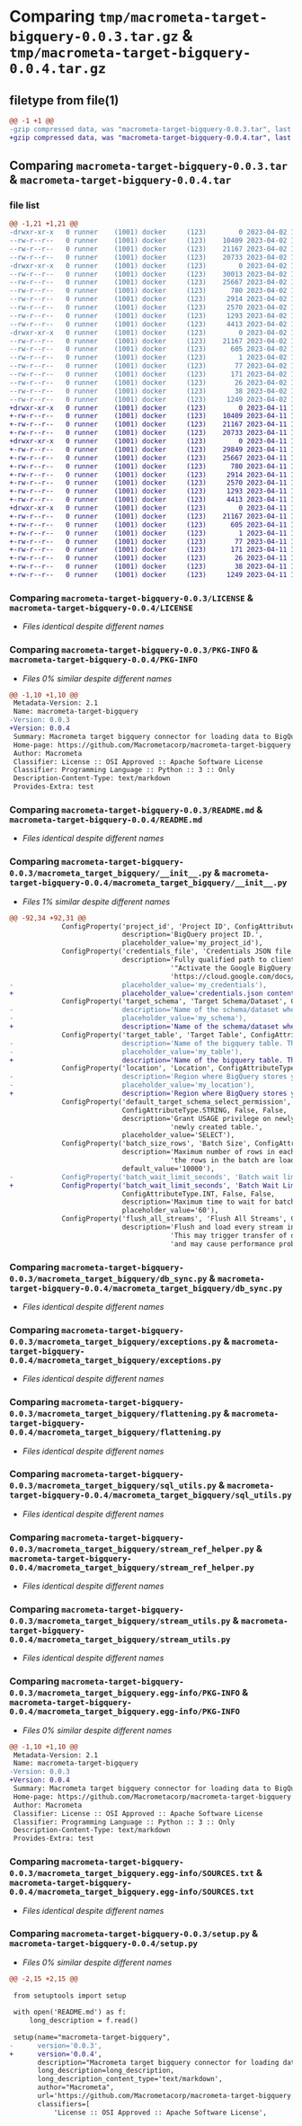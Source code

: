 # Comparing `tmp/macrometa-target-bigquery-0.0.3.tar.gz` & `tmp/macrometa-target-bigquery-0.0.4.tar.gz`

## filetype from file(1)

```diff
@@ -1 +1 @@
-gzip compressed data, was "macrometa-target-bigquery-0.0.3.tar", last modified: Sun Apr  2 13:09:26 2023, max compression
+gzip compressed data, was "macrometa-target-bigquery-0.0.4.tar", last modified: Tue Apr 11 12:01:50 2023, max compression
```

## Comparing `macrometa-target-bigquery-0.0.3.tar` & `macrometa-target-bigquery-0.0.4.tar`

### file list

```diff
@@ -1,21 +1,21 @@
-drwxr-xr-x   0 runner    (1001) docker     (123)        0 2023-04-02 13:09:26.633680 macrometa-target-bigquery-0.0.3/
--rw-r--r--   0 runner    (1001) docker     (123)    10409 2023-04-02 13:09:12.000000 macrometa-target-bigquery-0.0.3/LICENSE
--rw-r--r--   0 runner    (1001) docker     (123)    21167 2023-04-02 13:09:26.633680 macrometa-target-bigquery-0.0.3/PKG-INFO
--rw-r--r--   0 runner    (1001) docker     (123)    20733 2023-04-02 13:09:12.000000 macrometa-target-bigquery-0.0.3/README.md
-drwxr-xr-x   0 runner    (1001) docker     (123)        0 2023-04-02 13:09:26.629680 macrometa-target-bigquery-0.0.3/macrometa_target_bigquery/
--rw-r--r--   0 runner    (1001) docker     (123)    30013 2023-04-02 13:09:12.000000 macrometa-target-bigquery-0.0.3/macrometa_target_bigquery/__init__.py
--rw-r--r--   0 runner    (1001) docker     (123)    25667 2023-04-02 13:09:12.000000 macrometa-target-bigquery-0.0.3/macrometa_target_bigquery/db_sync.py
--rw-r--r--   0 runner    (1001) docker     (123)      780 2023-04-02 13:09:12.000000 macrometa-target-bigquery-0.0.3/macrometa_target_bigquery/exceptions.py
--rw-r--r--   0 runner    (1001) docker     (123)     2914 2023-04-02 13:09:12.000000 macrometa-target-bigquery-0.0.3/macrometa_target_bigquery/flattening.py
--rw-r--r--   0 runner    (1001) docker     (123)     2570 2023-04-02 13:09:12.000000 macrometa-target-bigquery-0.0.3/macrometa_target_bigquery/sql_utils.py
--rw-r--r--   0 runner    (1001) docker     (123)     1293 2023-04-02 13:09:12.000000 macrometa-target-bigquery-0.0.3/macrometa_target_bigquery/stream_ref_helper.py
--rw-r--r--   0 runner    (1001) docker     (123)     4413 2023-04-02 13:09:12.000000 macrometa-target-bigquery-0.0.3/macrometa_target_bigquery/stream_utils.py
-drwxr-xr-x   0 runner    (1001) docker     (123)        0 2023-04-02 13:09:26.633680 macrometa-target-bigquery-0.0.3/macrometa_target_bigquery.egg-info/
--rw-r--r--   0 runner    (1001) docker     (123)    21167 2023-04-02 13:09:26.000000 macrometa-target-bigquery-0.0.3/macrometa_target_bigquery.egg-info/PKG-INFO
--rw-r--r--   0 runner    (1001) docker     (123)      605 2023-04-02 13:09:26.000000 macrometa-target-bigquery-0.0.3/macrometa_target_bigquery.egg-info/SOURCES.txt
--rw-r--r--   0 runner    (1001) docker     (123)        1 2023-04-02 13:09:26.000000 macrometa-target-bigquery-0.0.3/macrometa_target_bigquery.egg-info/dependency_links.txt
--rw-r--r--   0 runner    (1001) docker     (123)       77 2023-04-02 13:09:26.000000 macrometa-target-bigquery-0.0.3/macrometa_target_bigquery.egg-info/entry_points.txt
--rw-r--r--   0 runner    (1001) docker     (123)      171 2023-04-02 13:09:26.000000 macrometa-target-bigquery-0.0.3/macrometa_target_bigquery.egg-info/requires.txt
--rw-r--r--   0 runner    (1001) docker     (123)       26 2023-04-02 13:09:26.000000 macrometa-target-bigquery-0.0.3/macrometa_target_bigquery.egg-info/top_level.txt
--rw-r--r--   0 runner    (1001) docker     (123)       38 2023-04-02 13:09:26.633680 macrometa-target-bigquery-0.0.3/setup.cfg
--rw-r--r--   0 runner    (1001) docker     (123)     1249 2023-04-02 13:09:12.000000 macrometa-target-bigquery-0.0.3/setup.py
+drwxr-xr-x   0 runner    (1001) docker     (123)        0 2023-04-11 12:01:50.624559 macrometa-target-bigquery-0.0.4/
+-rw-r--r--   0 runner    (1001) docker     (123)    10409 2023-04-11 12:01:31.000000 macrometa-target-bigquery-0.0.4/LICENSE
+-rw-r--r--   0 runner    (1001) docker     (123)    21167 2023-04-11 12:01:50.620559 macrometa-target-bigquery-0.0.4/PKG-INFO
+-rw-r--r--   0 runner    (1001) docker     (123)    20733 2023-04-11 12:01:31.000000 macrometa-target-bigquery-0.0.4/README.md
+drwxr-xr-x   0 runner    (1001) docker     (123)        0 2023-04-11 12:01:50.620559 macrometa-target-bigquery-0.0.4/macrometa_target_bigquery/
+-rw-r--r--   0 runner    (1001) docker     (123)    29849 2023-04-11 12:01:31.000000 macrometa-target-bigquery-0.0.4/macrometa_target_bigquery/__init__.py
+-rw-r--r--   0 runner    (1001) docker     (123)    25667 2023-04-11 12:01:31.000000 macrometa-target-bigquery-0.0.4/macrometa_target_bigquery/db_sync.py
+-rw-r--r--   0 runner    (1001) docker     (123)      780 2023-04-11 12:01:31.000000 macrometa-target-bigquery-0.0.4/macrometa_target_bigquery/exceptions.py
+-rw-r--r--   0 runner    (1001) docker     (123)     2914 2023-04-11 12:01:31.000000 macrometa-target-bigquery-0.0.4/macrometa_target_bigquery/flattening.py
+-rw-r--r--   0 runner    (1001) docker     (123)     2570 2023-04-11 12:01:31.000000 macrometa-target-bigquery-0.0.4/macrometa_target_bigquery/sql_utils.py
+-rw-r--r--   0 runner    (1001) docker     (123)     1293 2023-04-11 12:01:31.000000 macrometa-target-bigquery-0.0.4/macrometa_target_bigquery/stream_ref_helper.py
+-rw-r--r--   0 runner    (1001) docker     (123)     4413 2023-04-11 12:01:31.000000 macrometa-target-bigquery-0.0.4/macrometa_target_bigquery/stream_utils.py
+drwxr-xr-x   0 runner    (1001) docker     (123)        0 2023-04-11 12:01:50.620559 macrometa-target-bigquery-0.0.4/macrometa_target_bigquery.egg-info/
+-rw-r--r--   0 runner    (1001) docker     (123)    21167 2023-04-11 12:01:50.000000 macrometa-target-bigquery-0.0.4/macrometa_target_bigquery.egg-info/PKG-INFO
+-rw-r--r--   0 runner    (1001) docker     (123)      605 2023-04-11 12:01:50.000000 macrometa-target-bigquery-0.0.4/macrometa_target_bigquery.egg-info/SOURCES.txt
+-rw-r--r--   0 runner    (1001) docker     (123)        1 2023-04-11 12:01:50.000000 macrometa-target-bigquery-0.0.4/macrometa_target_bigquery.egg-info/dependency_links.txt
+-rw-r--r--   0 runner    (1001) docker     (123)       77 2023-04-11 12:01:50.000000 macrometa-target-bigquery-0.0.4/macrometa_target_bigquery.egg-info/entry_points.txt
+-rw-r--r--   0 runner    (1001) docker     (123)      171 2023-04-11 12:01:50.000000 macrometa-target-bigquery-0.0.4/macrometa_target_bigquery.egg-info/requires.txt
+-rw-r--r--   0 runner    (1001) docker     (123)       26 2023-04-11 12:01:50.000000 macrometa-target-bigquery-0.0.4/macrometa_target_bigquery.egg-info/top_level.txt
+-rw-r--r--   0 runner    (1001) docker     (123)       38 2023-04-11 12:01:50.624559 macrometa-target-bigquery-0.0.4/setup.cfg
+-rw-r--r--   0 runner    (1001) docker     (123)     1249 2023-04-11 12:01:31.000000 macrometa-target-bigquery-0.0.4/setup.py
```

### Comparing `macrometa-target-bigquery-0.0.3/LICENSE` & `macrometa-target-bigquery-0.0.4/LICENSE`

 * *Files identical despite different names*

### Comparing `macrometa-target-bigquery-0.0.3/PKG-INFO` & `macrometa-target-bigquery-0.0.4/PKG-INFO`

 * *Files 0% similar despite different names*

```diff
@@ -1,10 +1,10 @@
 Metadata-Version: 2.1
 Name: macrometa-target-bigquery
-Version: 0.0.3
+Version: 0.0.4
 Summary: Macrometa target bigquery connector for loading data to BigQuery
 Home-page: https://github.com/Macrometacorp/macrometa-target-bigquery
 Author: Macrometa
 Classifier: License :: OSI Approved :: Apache Software License
 Classifier: Programming Language :: Python :: 3 :: Only
 Description-Content-Type: text/markdown
 Provides-Extra: test
```

### Comparing `macrometa-target-bigquery-0.0.3/README.md` & `macrometa-target-bigquery-0.0.4/README.md`

 * *Files identical despite different names*

### Comparing `macrometa-target-bigquery-0.0.3/macrometa_target_bigquery/__init__.py` & `macrometa-target-bigquery-0.0.4/macrometa_target_bigquery/__init__.py`

 * *Files 1% similar despite different names*

```diff
@@ -92,34 +92,31 @@
             ConfigProperty('project_id', 'Project ID', ConfigAttributeType.STRING, True, False,
                            description='BigQuery project ID.',
                            placeholder_value='my_project_id'),
             ConfigProperty('credentials_file', 'Credentials JSON file', ConfigAttributeType.STRING, True, False,
                            description='Fully qualified path to client_secrets.json for your service account. See the '
                                        '"Activate the Google BigQuery API" section of the repository\'s README and '
                                        'https://cloud.google.com/docs/authentication/production.',
-                           placeholder_value='my_credentials'),
+                           placeholder_value='credentials.json contents'),
             ConfigProperty('target_schema', 'Target Schema/Dataset', ConfigAttributeType.STRING, True, False,
-                           description='Name of the schema/dataset where the tables will be created.',
-                           placeholder_value='my_schema'),
+                           description='Name of the schema/dataset where the tables will be created.'),
             ConfigProperty('target_table', 'Target Table', ConfigAttributeType.STRING, True, False,
-                           description='Name of the bigquery table. The table will be created if it does not exist',
-                           placeholder_value='my_table'),
+                           description='Name of the bigquery table. The table will be created if it does not exist'),
             ConfigProperty('location', 'Location', ConfigAttributeType.STRING, False, False,
-                           description='Region where BigQuery stores your dataset.',
-                           placeholder_value='my_location'),
+                           description='Region where BigQuery stores your dataset.'),
             ConfigProperty('default_target_schema_select_permission', 'Target Schema privileges',
                            ConfigAttributeType.STRING, False, False,
                            description='Grant USAGE privilege on newly created schemas and grant SELECT privilege on '
                                        'newly created table.',
                            placeholder_value='SELECT'),
             ConfigProperty('batch_size_rows', 'Batch Size', ConfigAttributeType.INT, False, False,
                            description='Maximum number of rows in each batch. At the end of each batch, '
                                        'the rows in the batch are loaded into BigQuery.',
                            default_value='10000'),
-            ConfigProperty('batch_wait_limit_seconds', 'Batch wait limit (seconds)',
+            ConfigProperty('batch_wait_limit_seconds', 'Batch Wait Limit (Seconds)',
                            ConfigAttributeType.INT, False, False,
                            description='Maximum time to wait for batch to reach batch_size_rows.',
                            placeholder_value='60'),
             ConfigProperty('flush_all_streams', 'Flush All Streams', ConfigAttributeType.BOOLEAN, False, False,
                            description='Flush and load every stream into BigQuery when one batch is full. Warning: '
                                        'This may trigger transfer of data with low number of records, '
                                        'and may cause performance problems.',
```

### Comparing `macrometa-target-bigquery-0.0.3/macrometa_target_bigquery/db_sync.py` & `macrometa-target-bigquery-0.0.4/macrometa_target_bigquery/db_sync.py`

 * *Files identical despite different names*

### Comparing `macrometa-target-bigquery-0.0.3/macrometa_target_bigquery/exceptions.py` & `macrometa-target-bigquery-0.0.4/macrometa_target_bigquery/exceptions.py`

 * *Files identical despite different names*

### Comparing `macrometa-target-bigquery-0.0.3/macrometa_target_bigquery/flattening.py` & `macrometa-target-bigquery-0.0.4/macrometa_target_bigquery/flattening.py`

 * *Files identical despite different names*

### Comparing `macrometa-target-bigquery-0.0.3/macrometa_target_bigquery/sql_utils.py` & `macrometa-target-bigquery-0.0.4/macrometa_target_bigquery/sql_utils.py`

 * *Files identical despite different names*

### Comparing `macrometa-target-bigquery-0.0.3/macrometa_target_bigquery/stream_ref_helper.py` & `macrometa-target-bigquery-0.0.4/macrometa_target_bigquery/stream_ref_helper.py`

 * *Files identical despite different names*

### Comparing `macrometa-target-bigquery-0.0.3/macrometa_target_bigquery/stream_utils.py` & `macrometa-target-bigquery-0.0.4/macrometa_target_bigquery/stream_utils.py`

 * *Files identical despite different names*

### Comparing `macrometa-target-bigquery-0.0.3/macrometa_target_bigquery.egg-info/PKG-INFO` & `macrometa-target-bigquery-0.0.4/macrometa_target_bigquery.egg-info/PKG-INFO`

 * *Files 0% similar despite different names*

```diff
@@ -1,10 +1,10 @@
 Metadata-Version: 2.1
 Name: macrometa-target-bigquery
-Version: 0.0.3
+Version: 0.0.4
 Summary: Macrometa target bigquery connector for loading data to BigQuery
 Home-page: https://github.com/Macrometacorp/macrometa-target-bigquery
 Author: Macrometa
 Classifier: License :: OSI Approved :: Apache Software License
 Classifier: Programming Language :: Python :: 3 :: Only
 Description-Content-Type: text/markdown
 Provides-Extra: test
```

### Comparing `macrometa-target-bigquery-0.0.3/macrometa_target_bigquery.egg-info/SOURCES.txt` & `macrometa-target-bigquery-0.0.4/macrometa_target_bigquery.egg-info/SOURCES.txt`

 * *Files identical despite different names*

### Comparing `macrometa-target-bigquery-0.0.3/setup.py` & `macrometa-target-bigquery-0.0.4/setup.py`

 * *Files 0% similar despite different names*

```diff
@@ -2,15 +2,15 @@
 
 from setuptools import setup
 
 with open('README.md') as f:
     long_description = f.read()
 
 setup(name="macrometa-target-bigquery",
-      version='0.0.3',
+      version='0.0.4',
       description="Macrometa target bigquery connector for loading data to BigQuery",
       long_description=long_description,
       long_description_content_type='text/markdown',
       author="Macrometa",
       url='https://github.com/Macrometacorp/macrometa-target-bigquery',
       classifiers=[
           'License :: OSI Approved :: Apache Software License',
```

